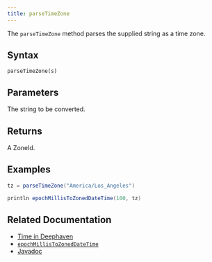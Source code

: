 ```yaml
---
title: parseTimeZone
---
```


The `parseTimeZone` method parses the supplied string as a time zone.

## Syntax

```
parseTimeZone(s)
```

## Parameters

<ParamTable>
<Param name="s" type="string">

The string to be converted.

</Param>
</ParamTable>

## Returns

A ZoneId.

## Examples

```groovy order=:log
tz = parseTimeZone("America/Los_Angeles")

println epochMillisToZonedDateTime(100, tz)
```

## Related Documentation

- [Time in Deephaven](../../../conceptual/time-in-deephaven.md)
- [`epochMillisToZonedDateTime`](./epochMillisToZonedDateTime.md)
- [Javadoc](https://deephaven.io/core/javadoc/io/deephaven/time/DateTimeUtils.html#parseTimeZone(java.lang.String))
